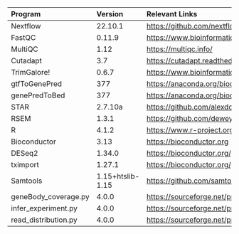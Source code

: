 | Program              | Version          | Relevant Links                                                    |
|:---------------------|:-----------------|:------------------------------------------------------------------|
| Nextflow             | 22.10.1          | https://github.com/nextflow-io/nextflow                           |
| FastQC               | 0.11.9           | https://www.bioinformatics.babraham.ac.uk/projects/fastqc/        |
| MultiQC              | 1.12             | https://multiqc.info/                                             |
| Cutadapt             | 3.7              | https://cutadapt.readthedocs.io/en/stable/                        |
| TrimGalore!          | 0.6.7            | https://www.bioinformatics.babraham.ac.uk/projects/trim_galore/   |
| gtfToGenePred        | 377              | https://anaconda.org/bioconda/ucsc-gtftogenepred                  |
| genePredToBed        | 377              | https://anaconda.org/bioconda/ucsc-genepredtobed                  |
| STAR                 | 2.7.10a          | https://github.com/alexdobin/STAR                                 |
| RSEM                 | 1.3.1            | https://github.com/deweylab/RSEM                                  |
| R                    | 4.1.2            | https://www.r-project.org                                         |
| Bioconductor         | 3.13             | https://bioconductor.org                                          |
| DESeq2               | 1.34.0           | https://bioconductor.org/packages/release/bioc/html/DESeq2.html   |
| tximport             | 1.27.1           | https://bioconductor.org/packages/release/bioc/html/tximport.html |
| Samtools             | 1.15+htslib-1.15 | https://github.com/samtools/samtools                              |
| geneBody_coverage.py | 4.0.0            | https://sourceforge.net/projects/rseqc                            |
| infer_experiment.py  | 4.0.0            | https://sourceforge.net/projects/rseqc                            |
| read_distribution.py | 4.0.0            | https://sourceforge.net/projects/rseqc                            |